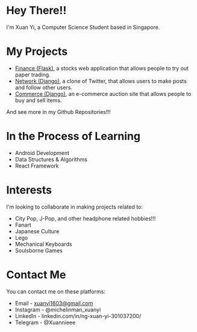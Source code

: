 # Hey There!!
I'm Xuan Yi, a Computer Science Student based in Singapore.

# My Projects

* [Finance (Flask)](https://github.com/Xuanniee/Finance), a stocks web application that allows people to try out paper trading.
* [Network (Django)](https://github.com/Xuanniee/Network-Django), a clone of Twitter, that allows users to make posts and follow other users.
* [Commerce (Django)](https://github.com/Xuanniee/Commerce-Django), an e-commerce auction site that allows people to buy and sell items.

And see more in my Github Repositories!!!

# In the Process of Learning

* Android Development
* Data Structures & Algorithms
* React Framework

# Interests
I'm looking to collaborate in making projects related to:

* City Pop, J-Pop, and other headphone related hobbies!!!
* Fanart
* Japanese Culture
* Lego
* Mechanical Keyboards
* Soulsborne Games

# Contact Me
You can contact me on these platforms:

* Email - xuanyi1603@gmail.com
* Instagram - @michelinman_xuanyi
* LinkedIn - linkedin.com/in/ng-xuan-yi-301037200/
* Telegram - @Xuannieee

<!---
Xuanniee/Xuanniee is a ✨ special ✨ repository because its `README.md` (this file) appears on your GitHub profile.
You can click the Preview link to take a look at your changes.
--->
